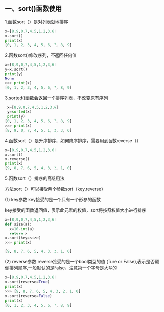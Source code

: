 ##  一、sort()函数使用

1.函数sort（）是对列表就地排序

``` py
x=[8,9,0,7,4,5,1,2,3,6]
x.sort()
print(x)
[0, 1, 2, 3, 4, 5, 6, 7, 8, 9]
```

2.函数sort()修改序列，不返回任何值

``` py
x=[8,9,0,7,4,5,1,2,3,6]
y=x.sort()
print(y)
None
>>> print(x)
[0, 1, 2, 3, 4, 5, 6, 7, 8, 9]
```

3.sorted()函数会返回一个排序列表，不改变原有序列
``` py
 x=[8,9,0,7,4,5,1,2,3,6]
 y=sorted(x)
 print(y)
[0, 1, 2, 3, 4, 5, 6, 7, 8, 9]
>>> print(x)
[8, 9, 0, 7, 4, 5, 1, 2, 3, 6]
```

4.函数sort（）是升序排序，如何降序排序，需要用到函数reverse（）

``` py
x=[8,9,0,7,4,5,1,2,3,6]
x.sort()
x.reverse()
print(x)
[9, 8, 7, 6, 5, 4, 3, 2, 1, 0]
```

5.函数sort（）排序的高级用法

方法sort（）可以接受两个参数sort（key,reverse）

(1) key参数
key接受的是一个只有一个形参的函数

key接受的函数返回值，表示此元素的权值，sort将按照权值大小进行排序

``` py
x=[8,9,0,7,4,5,1,2,3,6]
def size(a):
  x=10-int(a)
  return x
x.sort(key=size)
>>> print(x)

[9, 8, 7, 6, 5, 4, 3, 2, 1, 0]
```

(2) reverse参数
reverse接受的是一个bool类型的值 (Ture or False),表示是否颠倒排列顺序,一般默认的是False，注意第一个字母是大写的

``` py
x=[8,9,0,7,4,5,1,2,3,6]
x.sort(reverse=True)
print(x)
>>> [9, 8, 7, 6, 5, 4, 3, 2, 1, 0]
x.sort(reverse=False)
print(x)
[0, 1, 2, 3, 4, 5, 6, 7, 8, 9]
```
